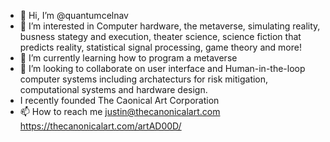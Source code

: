 - 👋 Hi, I’m @quantumcelnav
- 👀 I’m interested in Computer hardware, the metaverse, simulating reality, busness stategy and execution, theater science, science fiction that predicts reality, statistical signal processing, game theory and more!
- 🌱 I’m currently learning how to program a metaverse
- 💞️ I’m looking to collaborate on user interface and Human-in-the-loop computer systems including archatecturs for risk mitigation, computational systems and hardware design.
- I recently founded The Caonical Art Corporation
- 📫 How to reach me justin@thecanonicalart.com https://thecanonicalart.com/artAD00D/

<!---
quantumcelnav/quantumcelnav is a ✨ special ✨ repository because its `README.md` (this file) appears on your GitHub profile.
You can click the Preview link to take a look at your changes.
--->
